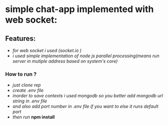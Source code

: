 # simple chat-app implemented with web socket:

## Features:

- _for web socket i used (socket.io )_
- _i used simple implementation of node js parallel processing(means run server in mutiple address based on system's core)_

### How to run ?

- _just clone rep_
- _create .env file_
- _inorder to save contexts i used mongodb so you better add mongodb url string in .env file_
- _and also add port number in .env file if you want to else it runs default port_
- _then run_ **npm install**
